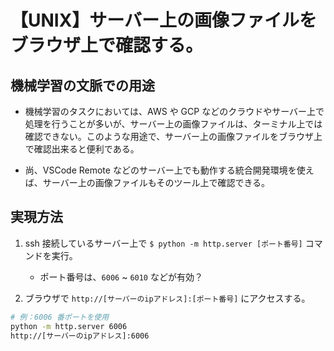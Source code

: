 # 【UNIX】サーバー上の画像ファイルをブラウザ上で確認する。

## 機械学習の文脈での用途

- 機械学習のタスクにおいては、AWS や GCP などのクラウドやサーバー上で処理を行うことが多いが、サーバー上の画像ファイルは、ターミナル上では確認できない。このような用途で、サーバー上の画像ファイルをブラウザ上で確認出来ると便利である。

- 尚、VSCode Remote などのサーバー上でも動作する統合開発環境を使えば、サーバー上の画像ファイルもそのツール上で確認できる。

## 実現方法

1. ssh 接続しているサーバー上で `$ python -m http.server [ポート番号]` コマンドを実行。
    - ポート番号は、`6006` ~ `6010` などが有効？

1. ブラウザで `http://[サーバーのipアドレス]:[ポート番号]` にアクセスする。

```sh
# 例：6006 番ポートを使用
python -m http.server 6006
http://[サーバーのipアドレス]:6006
```

